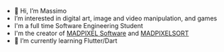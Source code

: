 - 👋 Hi, I’m Massimo
- I’m interested in digital art, image and video manipulation, and games
- I'm a full time Software Engineering Student
- I'm the creator of [MADPIXEL Software](https://madpixel.software/) and [MADPIXELSORT](https://madpixel.software/madpixelsort)
- 🌱 I’m currently learning Flutter/Dart
<!---
madlitch/madlitch is a ✨ special ✨ repository because its `README.md` (this file) appears on your GitHub profile.
You can click the Preview link to take a look at your changes.
--->
